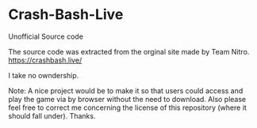 # Crash-Bash-Live
Unofficial Source code

The source code was extracted from the orginal site made by Team Nitro.
https://crashbash.live/

I take no owndership. 

Note: A nice project would be to make it so that users could access and play the game via by browser without the need to download. Also please feel free to correct me concerning the license of this repository (where it should fall under). Thanks.
